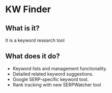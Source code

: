 # KW Finder

## What is it?
It is a keyword research tool

## What does it do?
- Keyword lists and management functionality.
- Detailed related keyword suggestions.
- Google SERP-specific keyword tool.
- Rank tracking with new SERPWatcher tool
